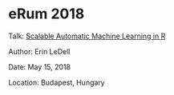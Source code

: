 # eRum 2018

Talk: [Scalable Automatic Machine Learning in R](https://2018.erum.io/#talk-2-204)

Author: Erin LeDell

Date: May 15, 2018

Location: Budapest, Hungary